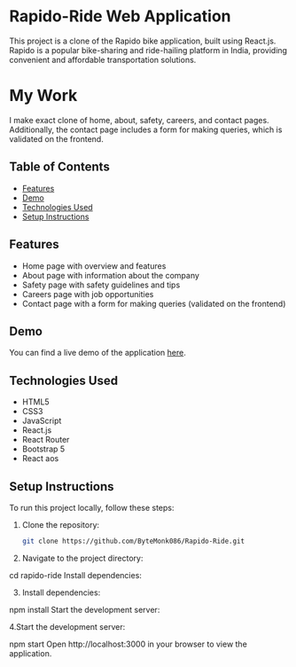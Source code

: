 # Rapido-Ride Web Application

This project is a clone of the Rapido bike application, built using React.js. Rapido is a popular bike-sharing and ride-hailing platform in India, providing convenient and affordable transportation solutions.

# My Work

I make exact clone of  home, about, safety, careers, and contact pages. Additionally, the contact page includes a form for making queries, which is validated on the frontend.

## Table of Contents

- [Features](#features)
- [Demo](#demo)
- [Technologies Used](#technologies-used)
- [Setup Instructions](#setup-instructions)

## Features

- Home page with overview and features
- About page with information about the company
- Safety page with safety guidelines and tips
- Careers page with job opportunities
- Contact page with a form for making queries (validated on the frontend)

## Demo

You can find a live demo of the application [here](https://rapido-ride.vercel.app/).

## Technologies Used

- HTML5
- CSS3
- JavaScript
- React.js
- React Router
- Bootstrap 5
- React aos


## Setup Instructions

To run this project locally, follow these steps:

1. Clone the repository:

   ```bash
   git clone https://github.com/ByteMonk086/Rapido-Ride.git
2. Navigate to the project directory:

cd rapido-ride
Install dependencies:

3. Install dependencies:

npm install
Start the development server:

4.Start the development server:

npm start
Open http://localhost:3000 in your browser to view the application.


